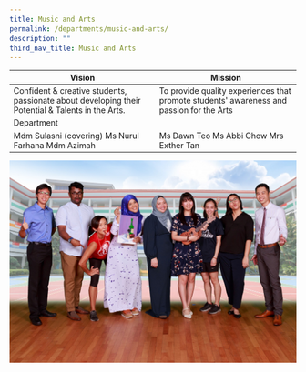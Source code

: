 ```yaml
---
title: Music and Arts
permalink: /departments/music-and-arts/
description: ""
third_nav_title: Music and Arts
---
```

| Vision | Mission |
|---|---|
| Confident & creative students, passionate about developing their Potential & Talents in the Arts. | To provide quality experiences that promote students' awareness and passion for the Arts |
| Department |  |
| Mdm Sulasni (covering) Ms Nurul Farhana Mdm Azimah | Ms Dawn Teo Ms Abbi Chow Mrs Exther Tan |

![Music and Arts](/images/PAM%20Informal.jpg)